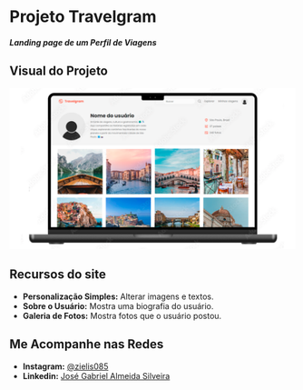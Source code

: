 # **Projeto Travelgram**
#### *Landing page de um Perfil de Viagens*

## Visual do Projeto
![Desing Laptop](assets/laptop-template.png)

## Recursos do site
<ul>
    <li><strong>Personalização Simples:</strong> Alterar imagens e textos.</li>
    <li><strong>Sobre o Usuário:</strong> Mostra uma biografia do usuário.</li>
    <li><strong>Galeria de Fotos:</strong> Mostra fotos que o usuário postou.</li>
</ul>

## Me Acompanhe nas Redes
- **Instagram:** [@zielis085](https://www.instagram.com/zielis085/)
- **Linkedin:** [José Gabriel Almeida Silveira](https://www.linkedin.com/in/josgabrielalmeida/)